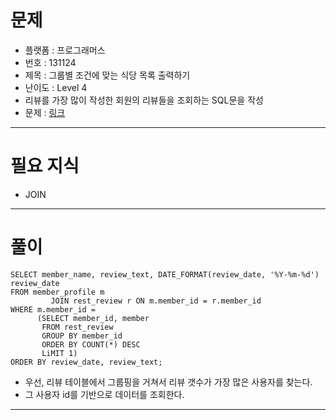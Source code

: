 # 문제
- 플랫폼 : 프로그래머스
- 번호 : 131124
- 제목 : 그룹별 조건에 맞는 식당 목록 출력하기
- 난이도 : Level 4
- 리뷰를 가장 많이 작성한 회원의 리뷰들을 조회하는 SQL문을 작성
- 문제 : <a href="https://school.programmers.co.kr/learn/courses/30/lessons/131124" target="_blank">링크</a>

---

# 필요 지식
- JOIN

---

# 풀이
```mysql
SELECT member_name, review_text, DATE_FORMAT(review_date, '%Y-%m-%d') review_date
FROM member_profile m
         JOIN rest_review r ON m.member_id = r.member_id
WHERE m.member_id =
      (SELECT member_id, member
       FROM rest_review
       GROUP BY member_id
       ORDER BY COUNT(*) DESC
       LiMIT 1)
ORDER BY review_date, review_text;
```
- 우선, 리뷰 테이블에서 그룹핑을 거쳐서 리뷰 갯수가 가장 많은 사용자를 찾는다.
- 그 사용자 id를 기반으로 데이터를 조회한다.

---
